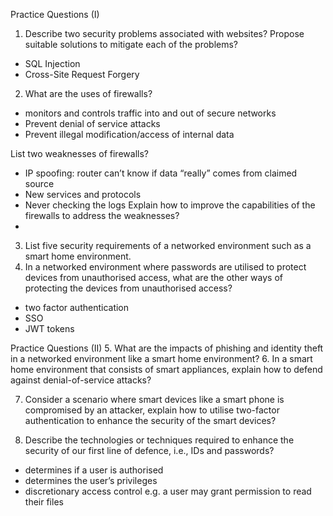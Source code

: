 Practice Questions (I)
1. Describe two security problems associated with websites? Propose suitable solutions to mitigate each of the problems?
- SQL Injection
- Cross-Site Request Forgery

2. What are the uses of firewalls? 
- monitors and controls traffic into and out of secure
networks
- Prevent denial of service attacks
- Prevent illegal modification/access of internal data

List two weaknesses of firewalls? 
- IP spoofing: router can’t know if data “really” comes from
claimed source
- New services and protocols
- Never checking the logs
Explain how to improve the capabilities of the firewalls to address the weaknesses?
- 

3. List five security requirements of a networked environment such as a smart home environment.
4. In a networked environment where passwords are utilised to protect devices from unauthorised access, what are the other ways of protecting the devices from unauthorised access?
- two factor authentication
- SSO
- JWT tokens

Practice Questions (II)
5. What are the impacts of phishing and identity theft in a networked environment like a smart home environment?
6. In a smart home environment that consists of smart appliances, explain how to defend against denial-of-service attacks?

7. Consider a scenario where smart devices like a smart phone is compromised by an attacker, explain how to utilise two-factor authentication to enhance the security of the smart devices?

8. Describe the technologies or techniques required to enhance the security of our first line of defence, i.e., IDs and passwords?
- determines if a user is authorised
- determines the user’s privileges
- discretionary access control e.g. a user may grant permission to read their files